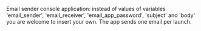 Email sender console application: instead of values of variables 'email_sender', 'email_receiver', 'email_app_password', 'subject' and 'body' you are welcome to insert your own.
The app sends one email per launch.
